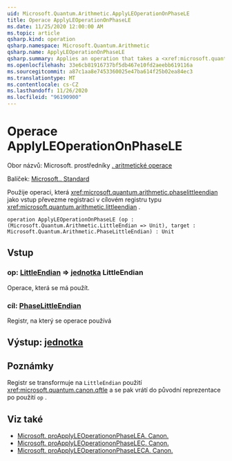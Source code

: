 ```yaml
---
uid: Microsoft.Quantum.Arithmetic.ApplyLEOperationOnPhaseLE
title: Operace ApplyLEOperationOnPhaseLE
ms.date: 11/25/2020 12:00:00 AM
ms.topic: article
qsharp.kind: operation
qsharp.namespace: Microsoft.Quantum.Arithmetic
qsharp.name: ApplyLEOperationOnPhaseLE
qsharp.summary: Applies an operation that takes a <xref:microsoft.quantum.arithmetic.phaselittleendian> register as input on a target register of type <xref:microsoft.quantum.arithmetic.littleendian>.
ms.openlocfilehash: 33e6cb81916737bf5db467e10fd2aeebb619116a
ms.sourcegitcommit: a87c1aa8e7453360025e47ba614f25b02ea84ec3
ms.translationtype: MT
ms.contentlocale: cs-CZ
ms.lasthandoff: 11/26/2020
ms.locfileid: "96190900"
---
```

# <a name="applyleoperationonphasele-operation"></a>Operace ApplyLEOperationOnPhaseLE

Obor názvů: Microsoft. prostředníky [. aritmetické operace](xref:Microsoft.Quantum.Arithmetic)

Balíček: [Microsoft.. Standard](https://nuget.org/packages/Microsoft.Quantum.Standard)


Použije operaci, která <xref:microsoft.quantum.arithmetic.phaselittleendian> jako vstup převezme registraci v cílovém registru typu <xref:microsoft.quantum.arithmetic.littleendian> .

```qsharp
operation ApplyLEOperationOnPhaseLE (op : (Microsoft.Quantum.Arithmetic.LittleEndian => Unit), target : Microsoft.Quantum.Arithmetic.PhaseLittleEndian) : Unit
```


## <a name="input"></a>Vstup

### <a name="op--littleendian--unit"></a>op: [LittleEndian](xref:Microsoft.Quantum.Arithmetic.LittleEndian) => [jednotka](xref:microsoft.quantum.lang-ref.unit) LittleEndian 

Operace, která se má použít.


### <a name="target--phaselittleendian"></a>cíl: [PhaseLittleEndian](xref:Microsoft.Quantum.Arithmetic.PhaseLittleEndian)

Registr, na který se operace používá



## <a name="output--unit"></a>Výstup: [jednotka](xref:microsoft.quantum.lang-ref.unit)



## <a name="remarks"></a>Poznámky

Registr se transformuje na `LittleEndian` použití <xref:microsoft.quantum.canon.qftle> a se pak vrátí do původní reprezentace po použití `op` .

## <a name="see-also"></a>Viz také

- [Microsoft. proApplyLEOperationonPhaseLEA. Canon.](xref:Microsoft.Quantum.Canon.ApplyLEOperationonPhaseLEA)
- [Microsoft. proApplyLEOperationonPhaseLEC. Canon.](xref:Microsoft.Quantum.Canon.ApplyLEOperationonPhaseLEC)
- [Microsoft. proApplyLEOperationonPhaseLECA. Canon.](xref:Microsoft.Quantum.Canon.ApplyLEOperationonPhaseLECA)